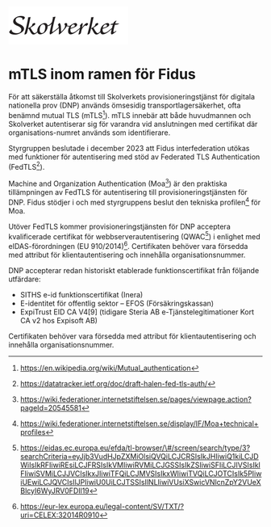 ![Skolverkets logotyp](media/Skolverket.png)

# mTLS inom ramen för Fidus

För att säkerställa åtkomst till Skolverkets provisioneringstjänst för digitala nationella prov (DNP) används ömsesidig transportlagersäkerhet, ofta benämnd mutual TLS (mTLS[^1]). mTLS innebär att både huvudmannen och Skolverket autentiserar sig för varandra vid anslutningen med certifikat där organisations-numret används som identifierare.

Styrgruppen beslutade i december 2023 att Fidus interfederation utökas med funktioner för autentisering med stöd av Federated TLS Authentication (FedTLS[^2]).

Machine and Organization Authentication (Moa[^3]) är den praktiska tillämpningen av FedTLS för autentisering till provisioneringstjänsten för DNP. Fidus stödjer i och med styrgruppens beslut den tekniska profilen[^4] för Moa.

Utöver FedTLS kommer provisioneringstjänsten för DNP acceptera kvalificerade certifikat för webbserverautentisering (QWAC[^5]) i enlighet med eIDAS-förordningen (EU 910/2014)[^6]. Certifikaten behöver vara försedda med attribut för klientautentisering och innehålla organisationsnummer.

DNP accepterar redan historiskt etablerade funktionscertifikat från följande utfärdare:

-   SITHS e-id funktionscertifikat (Inera)
-   E-identitet för offentlig sektor – EFOS (Försäkringskassan)
-   ExpiTrust EID CA V4[9] (tidigare Steria AB e-Tjänstelegitimationer Kort CA v2 hos Expisoft AB)

Certifikaten behöver vara försedda med attribut för klientautentisering och innehålla organisationsnummer.

[^1]: https://en.wikipedia.org/wiki/Mutual_authentication

[^2]: https://datatracker.ietf.org/doc/draft-halen-fed-tls-auth/

[^3]: https://wiki.federationer.internetstiftelsen.se/pages/viewpage.action?pageId=20545581

[^4]: https://wiki.federationer.internetstiftelsen.se/display/IF/Moa+technical+profiles

[^5]:  https://eidas.ec.europa.eu/efda/tl-browser/\#/screen/search/type/3?searchCriteria=eyJjb3VudHJpZXMiOlsiQVQiLCJCRSIsIkJHIiwiQ1kiLCJDWiIsIkRFIiwiREsiLCJFRSIsIkVMIiwiRVMiLCJGSSIsIkZSIiwiSFIiLCJIVSIsIklFIiwiSVMiLCJJVCIsIkxJIiwiTFQiLCJMVSIsIkxWIiwiTVQiLCJOTCIsIk5PIiwiUEwiLCJQVCIsIlJPIiwiU0UiLCJTSSIsIlNLIiwiVUsiXSwicVNlcnZpY2VUeXBlcyI6WyJRV0FDIl19

[^6]: https://eur-lex.europa.eu/legal-content/SV/TXT/?uri=CELEX:32014R0910
